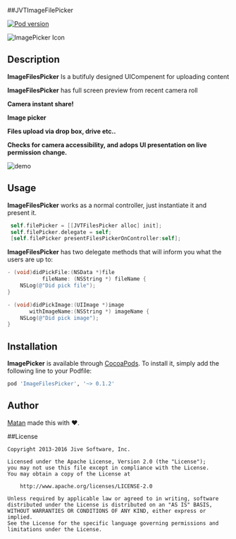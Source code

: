 
##JVTImageFilePicker

[![Pod version](https://img.shields.io/cocoapods/v/ImageFilesPicker.svg?style=flat)](http://cocoadocs.org/docsets/ImageFilesPicker)

<img src="http://gifimgs.com/res/0416/57065e786bd4a151447737.gif" alt="ImagePicker Icon" align="center" />


## Description

**ImageFilesPicker** Is a butifuly designed UICompenent for uploading content

**ImageFilesPicker** has full screen preview from recent camera roll

**Camera instant share!**

**Image picker**

**Files upload via drop box, drive etc..**

**Checks for camera accessibility, and adops UI presentation on live permission change.**



![demo](https://media.giphy.com/media/3Ltt9Htvf0cFi/giphy.gif)

## Usage

**ImageFilesPicker** works as a normal controller, just instantiate it and present it.

```objectivec
 self.filePicker = [[JVTFilesPicker alloc] init];
 self.filePicker.delegate = self;
 [self.filePicker presentFilesPickerOnController:self];
```

**ImageFilesPicker** has two delegate methods that will inform you what the users are up to:

```objectivec
- (void)didPickFile:(NSData *)file
           fileName: (NSString *) fileName {
    NSLog(@"Did pick file");
}

- (void)didPickImage:(UIImage *)image
       withImageName:(NSString *) imageName {
    NSLog(@"Did pick image");
}
```

## Installation

**ImagePicker** is available through [CocoaPods](http://cocoapods.org). To install
it, simply add the following line to your Podfile:

```ruby
pod 'ImageFilesPicker', '~> 0.1.2'
```


## Author

[Matan](https://github.com/mcmatan) made this with ❤️.

##License

```
Copyright 2013-2016 Jive Software, Inc.

Licensed under the Apache License, Version 2.0 (the "License");
you may not use this file except in compliance with the License.
You may obtain a copy of the License at

    http://www.apache.org/licenses/LICENSE-2.0

Unless required by applicable law or agreed to in writing, software
distributed under the License is distributed on an "AS IS" BASIS,
WITHOUT WARRANTIES OR CONDITIONS OF ANY KIND, either express or implied.
See the License for the specific language governing permissions and
limitations under the License.
```
